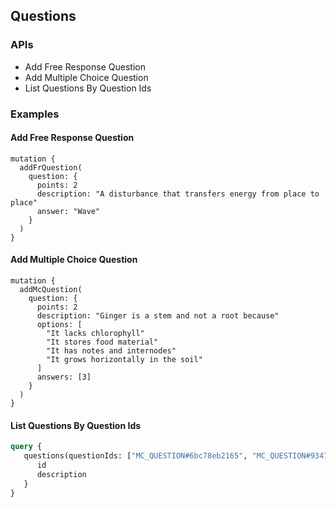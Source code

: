 ## Questions

### APIs

-  Add Free Response Question
-  Add Multiple Choice Question
-  List Questions By Question Ids

### Examples

#### Add Free Response Question

```
mutation {
  addFrQuestion(
    question: {
      points: 2
      description: "A disturbance that transfers energy from place to place"
      answer: "Wave"
    }
  )
}
```

#### Add Multiple Choice Question

```
mutation {
  addMcQuestion(
    question: {
      points: 2
      description: "Ginger is a stem and not a root because"
      options: [
        "It lacks chlorophyll"
        "It stores food material"
        "It has notes and internodes"
        "It grows horizontally in the soil"
      ]
      answers: [3]
    }
  )
}
```

#### List Questions By Question Ids

```graphql
query {
   questions(questionIds: ["MC_QUESTION#6bc78eb2165", "MC_QUESTION#9347b1c758f"]) {
      id
      description
   }
}
```
